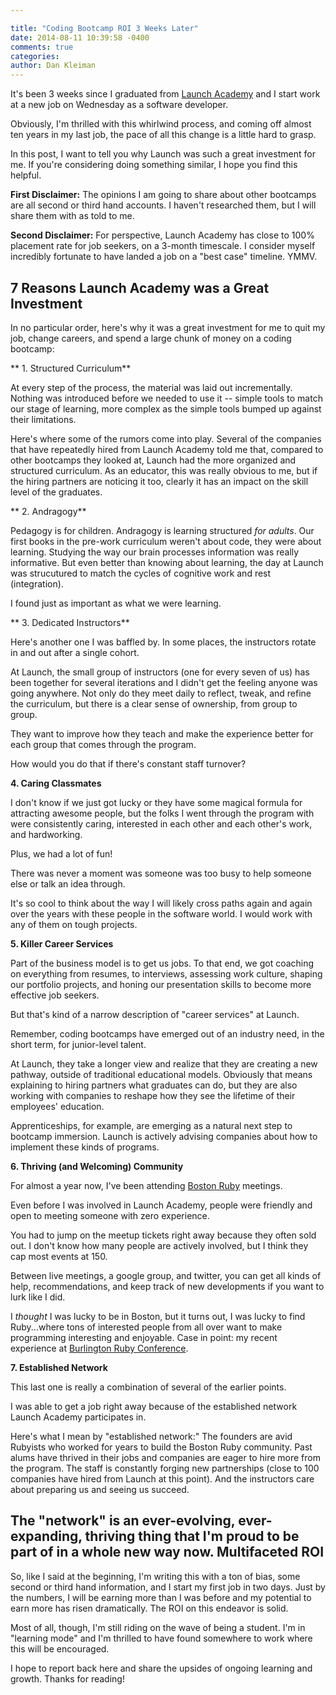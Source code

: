 ```yaml
---

title: "Coding Bootcamp ROI 3 Weeks Later"
date: 2014-08-11 10:39:58 -0400
comments: true
categories:
author: Dan Kleiman
---
```


It's been 3 weeks since I graduated from [Launch Academy](http://www.launchacademy.com) and I start work at a new job on Wednesday as a software developer.

Obviously, I'm thrilled with this whirlwind process, and coming off almost ten years in my last job, the pace of all this change is a little hard to grasp.

In this post, I want to tell you why Launch was such a great investment for me. If you're considering doing something similar, I hope you find this helpful.

<!--more-->

**First Disclaimer:** The opinions I am going to share about other bootcamps are all second or third hand accounts. I haven't researched them, but I will share them with as told to me.

**Second Disclaimer:** For perspective, Launch Academy has close to 100% placement rate for job seekers, on a 3-month timescale. I consider myself incredibly fortunate to have landed a job on a "best case" timeline. YMMV.

7 Reasons Launch Academy was a Great Investment
-----------------------------------------------

In no particular order, here's why it was a great investment for me to quit my job, change careers, and spend a large chunk of money on a coding bootcamp:

** 1. Structured Curriculum**

At every step of the process, the material was laid out incrementally. Nothing was introduced before we needed to use it -- simple tools to match our stage of learning, more complex as the simple tools bumped up against their limitations.

Here's where some of the rumors come into play. Several of the companies that have repeatedly hired from Launch Academy told me that, compared to other bootcamps they looked at, Launch had the more organized and structured curriculum. As an educator, this was really obvious to me, but if the hiring partners are noticing it too, clearly it has an impact on the skill level of the graduates.

** 2. Andragogy**

Pedagogy is for children. Andragogy is learning structured *for adults*. Our first books in the pre-work curriculum weren't about code, they were about learning. Studying the way our brain processes information was really informative. But even better than knowing about learning, the day at Launch was strucutured to match the cycles of cognitive work and rest (integration).

I found just as important as what we were learning.

** 3. Dedicated Instructors**

Here's another one I was baffled by. In some places, the instructors rotate in and out after a single cohort.

At Launch, the small group of instructors (one for every seven of us) has been together for several iterations and I didn't get the feeling anyone was going anywhere. Not only do they meet daily to reflect, tweak, and refine the curriculum, but there is a clear sense of ownership, from group to group.

They want to improve how they teach and make the experience better for each group that comes through the program.

How would you do that if there's constant staff turnover?

**4. Caring Classmates**

I don't know if we just got lucky or they have some magical formula for attracting awesome people, but the folks I went through the program with were consistently caring, interested in each other and each other's work, and hardworking.

Plus, we had a lot of fun!

There was never a moment was someone was too busy to help someone else or talk an idea through.

It's so cool to think about the way I will likely cross paths again and again over the years with these people in the software world. I would work with any of them on tough projects.

**5. Killer Career Services**

Part of the business model is to get us jobs. To that end, we got coaching on everything from resumes, to interviews, assessing work culture, shaping our portfolio projects, and honing our presentation skills to become more effective job seekers.

But that's kind of a narrow description of "career services" at Launch.

Remember, coding bootcamps have emerged out of an industry need, in the short term, for junior-level talent.

At Launch, they take a longer view and realize that they are creating a new pathway, outside of traditional educational models. Obviously that means explaining to hiring partners what graduates can do, but they are also working with companies to reshape how they see the lifetime of their employees' education.

Apprenticeships, for example, are emerging as a natural next step to bootcamp immersion. Launch is actively advising companies about how to implement these kinds of programs.

**6. Thriving (and Welcoming) Community**

For almost a year now, I've been attending [Boston Ruby](http://bostonrb.org) meetings.

Even before I was involved in Launch Academy, people were friendly and open to meeting someone with zero experience.

You had to jump on the meetup tickets right away because they often sold out. I don't know how many people are actively involved, but I think they cap most events at 150.

Between live meetings, a google group, and twitter, you can get all kinds of help, recommendations, and keep track of new developments if you want to lurk like I did.

I *thought* I was lucky to be in Boston, but it turns out, I was lucky to find Ruby...where tons of interested people from all over want to make programming interesting and enjoyable. Case in point: my recent experience at [Burlington Ruby Conference](/blog/2014/08/03/burlington-ruby-conference-2014/).

**7. Established Network**

This last one is really a combination of several of the earlier points.

I was able to get a job right away because of the established network Launch Academy participates in.

Here's what I mean by "established network:" The founders are avid Rubyists who worked for years to build the Boston Ruby community. Past alums have thrived in their jobs and companies are eager to hire more from the program. The staff is constantly forging new partnerships (close to 100 companies have hired from Launch at this point). And the instructors care about preparing us and seeing us succeed.

The "network" is an ever-evolving, ever-expanding, thriving thing that I'm proud to be part of in a whole new way now.
Multifaceted ROI
----------------

So, like I said at the beginning, I'm writing this with a ton of bias, some second or third hand information, and I start my first job in two days. Just by the numbers, I will be earning more than I was before and my potential to earn more has risen dramatically. The ROI on this endeavor is solid.

Most of all, though, I'm still riding on the wave of being a student. I'm in "learning mode" and I'm thrilled to have found somewhere to work where this will be encouraged.

I hope to report back here and share the upsides of ongoing learning and growth. Thanks for reading!
